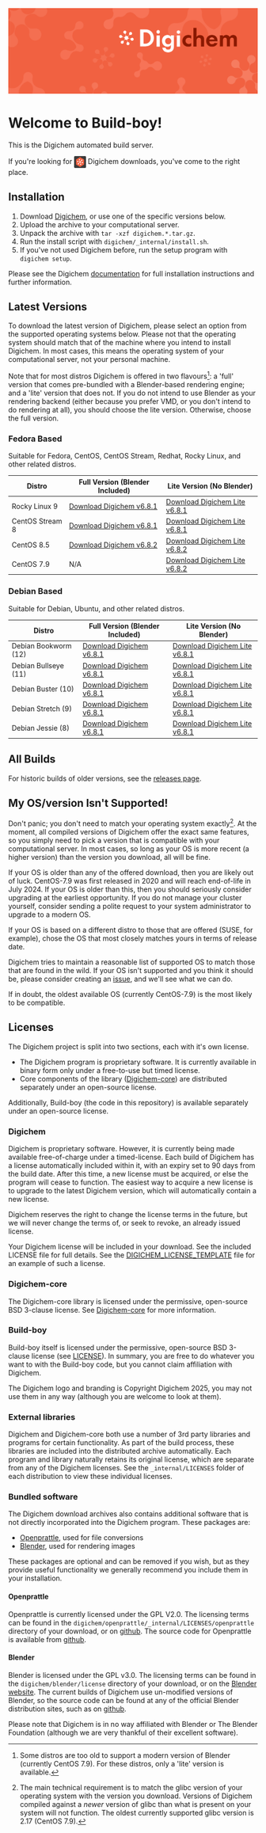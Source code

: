 <img src="Banner.png" alt="Banner" />

# Welcome to Build-boy!

This is the Digichem automated build server.

If you're looking for <img src="Logo.png" alt="Banner" height=24 valign=middle /> Digichem downloads, you've come to the right place.

## Installation

1. Download <!-- Quick-Download --> [Digichem](https://github.com/Digichem-Project/build-boy/releases/download/6.8.1-CentOS-Stream-8/digichem.6.8.1.CentOS-Stream-8-blender.tar.gz), or use one of the specific versions below.
1. Upload the archive to your computational server.
1. Unpack the archive with `tar -xzf digichem.*.tar.gz`.
1. Run the install script with `digichem/_internal/install.sh`.
1. If you've not used Digichem before, run the setup program with `digichem setup`.

Please see the Digichem [documentation](https://doc.digi-chem.co.uk) for full installation instructions and further information.

## Latest Versions

To download the latest version of Digichem, please select an option from the supported operating systems below.
Please not that the operating system should match that of the machine where you intend to install Digichem.
In most cases, this means the operating system of your computational server, not your personal machine.

Note that for most distros Digichem is offered in two flavours[^1]: a 'full' version that comes pre-bundled with a Blender-based rendering engine;
and a 'lite' version that does not. If you do not intend to use Blender as your rendering backend (either because you prefer VMD, or you don't intend to do rendering at all),
you should choose the lite version. Otherwise, choose the full version.

### Fedora Based

Suitable for Fedora, CentOS, CentOS Stream, Redhat, Rocky Linux, and other related distros.

| Distro | Full Version (Blender Included) | Lite Version (No Blender) |
|--------|---------------------------|---------------------------------|
| Rocky Linux 9 | <!-- Rocky-Linux-9 --> [Download Digichem v6.8.1](https://github.com/Digichem-Project/build-boy/releases/download/6.8.1-Rocky-Linux-9/digichem.6.8.1.Rocky-Linux-9-blender.tar.gz) | [Download Digichem Lite v6.8.1](https://github.com/Digichem-Project/build-boy/releases/download/6.8.1-Rocky-Linux-9/digichem.6.8.1.Rocky-Linux-9.tar.gz) |
| CentOS Stream 8 | <!-- CentOS-Stream-8 --> [Download Digichem v6.8.1](https://github.com/Digichem-Project/build-boy/releases/download/6.8.1-CentOS-Stream-8/digichem.6.8.1.CentOS-Stream-8-blender.tar.gz) | [Download Digichem Lite v6.8.1](https://github.com/Digichem-Project/build-boy/releases/download/6.8.1-CentOS-Stream-8/digichem.6.8.1.CentOS-Stream-8.tar.gz) |
| CentOS 8.5 | <!-- CentOS-8.5 --> [Download Digichem v6.8.2](https://github.com/Digichem-Project/build-boy/releases/download/6.8.2-CentOS-8.5/digichem.6.8.2.CentOS-8.5-blender.tar.gz) | [Download Digichem Lite v6.8.2](https://github.com/Digichem-Project/build-boy/releases/download/6.8.2-CentOS-8.5/digichem.6.8.2.CentOS-8.5.tar.gz) |
| CentOS 7.9 | <!-- CentOS-7.9 --> N/A | [Download Digichem Lite v6.8.2](https://github.com/Digichem-Project/build-boy/releases/download/6.8.2-CentOS-7.9/digichem.6.8.2.CentOS-7.9.tar.gz) |

### Debian Based

Suitable for Debian, Ubuntu, and other related distros.

| Distro | Full Version (Blender Included) | Lite Version (No Blender) |
|--------|---------------------------|---------------------------------|
| Debian Bookworm (12) | <!-- Debian-Bookworm --> [Download Digichem v6.8.1](https://github.com/Digichem-Project/build-boy/releases/download/6.8.1-Debian-Bookworm/digichem.6.8.1.Debian-Bookworm-blender.tar.gz) | [Download Digichem Lite v6.8.1](https://github.com/Digichem-Project/build-boy/releases/download/6.8.1-Debian-Bookworm/digichem.6.8.1.Debian-Bookworm.tar.gz) |
| Debian Bullseye (11) | <!-- Debian-Bullseye --> [Download Digichem v6.8.1](https://github.com/Digichem-Project/build-boy/releases/download/6.8.1-Debian-Bullseye/digichem.6.8.1.Debian-Bullseye-blender.tar.gz) | [Download Digichem Lite v6.8.1](https://github.com/Digichem-Project/build-boy/releases/download/6.8.1-Debian-Bullseye/digichem.6.8.1.Debian-Bullseye.tar.gz) |
| Debian Buster (10) | <!-- Debian-Buster --> [Download Digichem v6.8.1](https://github.com/Digichem-Project/build-boy/releases/download/6.8.1-Debian-Buster/digichem.6.8.1.Debian-Buster-blender.tar.gz) | [Download Digichem Lite v6.8.1](https://github.com/Digichem-Project/build-boy/releases/download/6.8.1-Debian-Buster/digichem.6.8.1.Debian-Buster.tar.gz) |
| Debian Stretch (9) | <!-- Debian-Stretch --> [Download Digichem v6.8.1](https://github.com/Digichem-Project/build-boy/releases/download/6.8.1-Debian-Stretch/digichem.6.8.1.Debian-Stretch-blender.tar.gz) | [Download Digichem Lite v6.8.1](https://github.com/Digichem-Project/build-boy/releases/download/6.8.1-Debian-Stretch/digichem.6.8.1.Debian-Stretch.tar.gz) |
| Debian Jessie (8) | <!-- Debian-Jessie --> [Download Digichem v6.8.1](https://github.com/Digichem-Project/build-boy/releases/download/6.8.1-Debian-Jessie/digichem.6.8.1.Debian-Jessie-blender.tar.gz) | [Download Digichem Lite v6.8.1](https://github.com/Digichem-Project/build-boy/releases/download/6.8.1-Debian-Jessie/digichem.6.8.1.Debian-Jessie.tar.gz) |

## All Builds

For historic builds of older versions, see the [releases page](https://github.com/Digichem-Project/build-boy/releases).

## My OS/version Isn't Supported!

Don't panic; you don't need to match your operating system exactly[^2]. At the moment, all compiled
versions of Digichem offer the exact same features, so you simply need to pick a version that is compatible
with your computational server. In most cases, so long as your OS is more recent (a higher version) than
the version you download, all will be fine.

If your OS is older than any of the offered download, then you are likely out of luck. CentOS-7.9 was first
released in 2020 and will reach end-of-life in July 2024. If your OS is older than this, then you should
seriously consider upgrading at the earliest opportunity. If you do not manage your cluster yourself,
consider sending a polite request to your system administrator to upgrade to a modern OS.

If your OS is based on a different distro to those that are offered (SUSE, for example), chose the OS
that most closely matches yours in terms of release date.

Digichem tries to maintain a reasonable list of supported OS to match those that are found in the wild.
If your OS isn't supported and you think it should be, please consider creating an
[issue](https://github.com/Digichem-Project/build-boy/issues), and we'll see what we can do.

If in doubt, the oldest available OS (currently CentOS-7.9) is the most likely to be compatible.

[^1]: Some distros are too old to support a modern version of Blender (currently CentOS 7.9). For these distros, only a 'lite' version is available.
[^2]: The main technical requirement is to match the glibc version of your operating system with the version you download.
Versions of Digichem compiled against a *newer* version of glibc than what is present on your system will not function.
The oldest currently supported glibc version is 2.17 (CentOS 7.9).


## Licenses

The Digichem project is split into two sections, each with it's own license.
 - The Digichem program is proprietary software. It is currently available in binary form only under a free-to-use but timed license. 
 - Core components of the library ([Digichem-core](https://github.com/Digichem-Project/digichem-core)) are distributed separately under an open-source license.

Additionally, Build-boy (the code in this repository) is available separately under an open-source license.

### Digichem

Digichem is proprietary software. However, it is currently being made available free-of-charge under a timed-license.
Each build of Digichem has a license automatically included within it, with an expiry set to
90 days from the build date. After this time, a new license must be acquired, or else the 
program will cease to function. The easiest way to acquire a new license is to upgrade to the
latest Digichem version, which will automatically contain a new license.

Digichem reserves the right to change the license terms in the future, but we will never change the terms of, or seek to revoke,
an already issued license.

Your Digichem license will be included in your download. See the included LICENSE file for full details.
See the [DIGICHEM_LICENSE_TEMPLATE](DIGICHEM_LICENSE_TEMPLATE.md) file for an example of such a license.

### Digichem-core

The Digichem-core library is licensed under the permissive, open-source BSD 3-clause license.
See [Digichem-core](https://github.com/Digichem-Project/digichem-core) for more information.

### Build-boy

Build-boy itself is licensed under the permissive, open-source BSD 3-clause license (see [LICENSE](LICENSE)).
In summary, you are free to do whatever you want to with the Build-boy code, but you cannot claim
affiliation with Digichem.

The Digichem logo and branding is Copyright Digichem 2025, you may not use them in any way (although you are welcome to look at them).

### External libraries

Digichem and Digichem-core both use a number of 3rd party libraries and programs for certain functionality.
As part of the build process, these libraries are included into the distributed archive automatically.
Each program and library naturally retains its original license, which are separate from any of the Digichem licenses.
See the `_internal/LICENSES` folder of each distribution to view these individual licenses.

### Bundled software

The Digichem download archives also contains additional software that is not directly incorporated into the Digichem program. These packages are:

 - [Openprattle](https://github.com/Digichem-Project/openprattle), used for file conversions
 - [Blender](https://www.blender.org/), used for rendering images

These packages are optional and can be removed if you wish, but as they provide useful functionality we generally recommend you include them in your installation.

#### Openprattle

Openprattle is currently licensed under the GPL V2.0. The licensing terms can be found in the `digichem/openprattle/_internal/LICENSES/openprattle` directory of your download, or on [github](https://github.com/Digichem-Project/openprattle/blob/main/LICENSE).
The source code for Openprattle is available from [github](https://github.com/Digichem-Project/openprattle).

#### Blender

Blender is licensed under the GPL v3.0. The licensing terms can be found in the `digichem/blender/license` directory of your download, or on the [Blender website](https://www.blender.org/about/license/).
The current builds of Digichem use un-modified versions of Blender, so the source code can be found at any of the official Blender distribution sites, such as on [github](https://github.com/blender/blender).

Please note that Digichem is in no way affiliated with Blender or The Blender Foundation (although we are very thankful of their excellent software).
